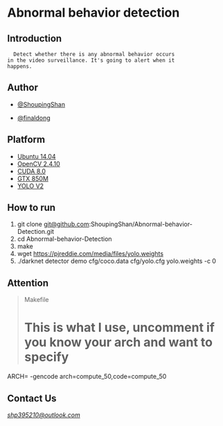  # Abnormal behavior detection
 ## Introduction
      Detect whether there is any abnormal behavior occurs
    in the video surveillance. It's going to alert when it
    happens.
 ## Author
* [@ShoupingShan](https://github.com/ShoupingShan)

* [@finaldong](https://github.com/finaldong)

## Platform
* [Ubuntu 14.04](https://www.ubuntu.com/download/desktop)
* [OpenCV 2.4.10](http://opencv.org/)
* [CUDA 8.0](https://developer.nvidia.com/cuda-downloads)
* [GTX 850M](https://www.geforce.com/hardware/notebook-gpus/geforce-gtx-850m)
* [YOLO V2](https://pjreddie.com/darknet/yolo/)

## How to run

1. git clone git@github.com:ShoupingShan/Abnormal-behavior-Detection.git
2. cd Abnormal-behavior-Detection
3. make
4. wget https://pjreddie.com/media/files/yolo.weights
5. ./darknet detector demo cfg/coco.data cfg/yolo.cfg yolo.weights -c 0

## Attention
  > Makefile
  > # This is what I use, uncomment if you know your arch and want to specify
ARCH=  -gencode arch=compute_50,code=compute_50

## Contact Us

  *shp395210@outlook.com*
